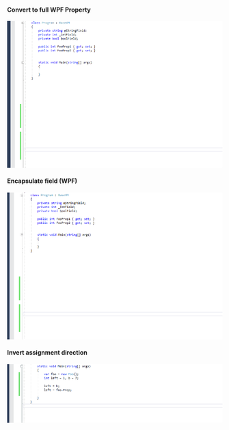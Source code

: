 #### Convert to full WPF Property
<img src="Documentation/ConvertToFullWPFProperty.sampleusecase.gif" width="871">

#### Encapsulate field (WPF)
<img src="Documentation/EncapsulateFieldForWPF.sampleusecase.gif" width="871">

#### Invert assignment direction
<img src="Documentation/InvertAssignmentDirection.sampleusecase.gif" width="871">

